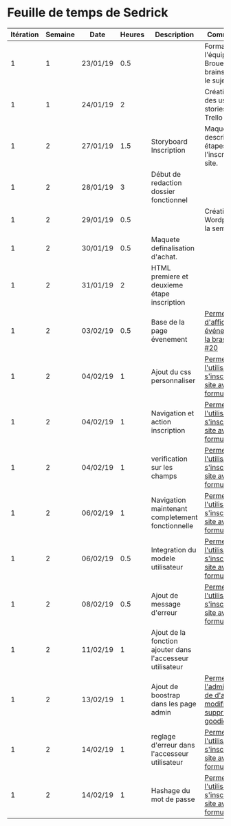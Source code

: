 # Feuille de temps de Sedrick


 **Itération** | **Semaine** | **Date** | **Heures** | **Description** | **Commentaire**
---            |---          |---       |---         |---              |---            
1              | 1           | 23/01/19 | 0.5        |                 | Formation de l'équipe 'Ça Broue!' et brainstorm sur le sujet
1              | 1           | 24/01/19 | 2          |                 | Création du des user stories avec Trello
1              | 2           | 27/01/19 | 1.5        | Storyboard Inscription | Maquette et description des étapes de l'inscription du site.
1              | 2           | 28/01/19 | 3          | Début de redaction dossier fonctionnel | 
1              | 2           | 29/01/19 | 0.5        |                 | Création tiquet Wordpress de la semaine 1
1              | 2           | 30/01/19 | 0.5        | Maquete definalisation d'achat. |
1              | 2           | 31/01/19 | 2        | HTML premiere et deuxieme étape inscription|
1              | 2           | 03/02/19 | 0.5        | Base de la page évenement | [Permettre d'afficher les événements de la brasserie #20](https://github.com/cegepmatane/projet-web-2019-Ca-broue/issues/20)
1              | 2           | 04/02/19 | 1      | Ajout du css personnaliser | [Permettre a l'utilisateur de s'inscrire sur le site avec un formulaire](https://github.com/cegepmatane/projet-web-2019-Ca-broue/issues/7)
1              | 2           | 04/02/19 | 1      | Navigation et action inscription | [Permettre a l'utilisateur de s'inscrire sur le site avec un formulaire](https://github.com/cegepmatane/projet-web-2019-Ca-broue/issues/7)
1              | 2           | 04/02/19 | 1      | verification sur les champs | [Permettre a l'utilisateur de s'inscrire sur le site avec un formulaire](https://github.com/cegepmatane/projet-web-2019-Ca-broue/issues/7)
1              | 2           | 06/02/19 | 1      | Navigation maintenant completement fonctionnelle | [Permettre a l'utilisateur de s'inscrire sur le site avec un formulaire](https://github.com/cegepmatane/projet-web-2019-Ca-broue/issues/7)
1              | 2           | 06/02/19 | 0.5      | Integration du modele utilisateur | [Permettre a l'utilisateur de s'inscrire sur le site avec un formulaire](https://github.com/cegepmatane/projet-web-2019-Ca-broue/issues/7)
1              | 2           | 08/02/19 | 0.5      | Ajout de message d'erreur | [Permettre a l'utilisateur de s'inscrire sur le site avec un formulaire](https://github.com/cegepmatane/projet-web-2019-Ca-broue/issues/7)
1              | 2           | 11/02/19 | 1      | Ajout de la fonction ajouter dans l'accesseur utilisateur |
1              | 2           | 13/02/19 | 1      | Ajout de boostrap dans les page admin | [Permet à l'administrateur de d'ajouter, modifier et supprimer des goodies](https://github.com/cegepmatane/projet-web-2019-Ca-broue/issues/17)
1              | 2           | 14/02/19 | 1      | reglage d'erreur dans l'accesseur utilisateur  | [Permettre a l'utilisateur de s'inscrire sur le site avec un formulaire](https://github.com/cegepmatane/projet-web-2019-Ca-broue/issues/7)
1              | 2           | 14/02/19 | 1      | Hashage du mot de passe  | [Permettre a l'utilisateur de s'inscrire sur le site avec un formulaire](https://github.com/cegepmatane/projet-web-2019-Ca-broue/issues/7)


